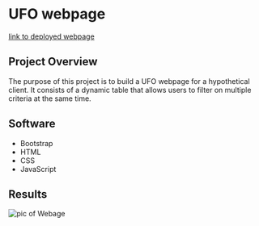 # UFO webpage

[link to deployed webpage](https://cpstell.github.io/UFOs/)

## Project Overview

The purpose of this project is to build a UFO webpage for a hypothetical client. It consists of a dynamic table that allows users to filter on multiple criteria at the same time. 

## Software

* Bootstrap
* HTML
* CSS
* JavaScript

## Results

![pic of Webage](./images/Webpage.png)




